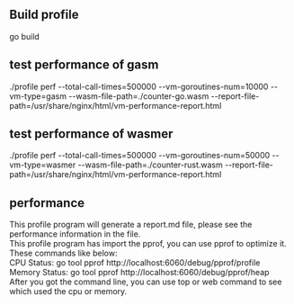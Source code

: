 ## Build profile
go build

## test performance of gasm
./profile perf --total-call-times=500000 --vm-goroutines-num=10000 --vm-type=gasm --wasm-file-path=./counter-go.wasm --report-file-path=/usr/share/nginx/html/vm-performance-report.html

## test performance of wasmer
./profile perf --total-call-times=500000 --vm-goroutines-num=50000 --vm-type=wasmer --wasm-file-path=./counter-rust.wasm --report-file-path=/usr/share/nginx/html/vm-performance-report.html

## performance
This profile program will generate a report.md file, please see the performance information in the file.  
This profile program has import the pprof, you can use pprof to optimize it.  
These commands like below:  
CPU Status: go tool pprof http://localhost:6060/debug/pprof/profile  
Memory Status: go tool pprof http://localhost:6060/debug/pprof/heap  
After you got the command line, you can use top or web command to see which used the cpu or memory.